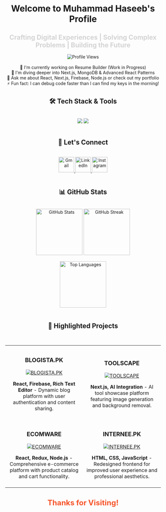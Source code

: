 <div align="center">
  <h1>Welcome to Muhammad Haseeb's Profile</h1>
  <h2 style="color: #D3D3D3;">Crafting Digital Experiences | Solving Complex Problems | Building the Future</h2>
</div>

<div align="center">
  <img src="https://komarev.com/ghpvc/?username=haseebshahbaz&color=blueviolet&style=flat-square&label=Profile+Views" alt="Profile Views" />
</div>

<br />

<div align="center">
  🔭 I'm currently working on Resume Builder (Work in Progress)<br />
  🌱 I'm diving deeper into Next.js, MongoDB & Advanced React Patterns<br />
  💬 Ask me about React, Next.js, Firebase, Node.js or check out my portfolio<br />
  ⚡ Fun fact: I can debug code faster than I can find my keys in the morning!
</div>

<h2 align="center">🛠️ Tech Stack & Tools</h2>
<br />
<div align="center">
  <img src="https://skillicons.dev/icons?i=react,bootstrap,mui,html,css,vscode,github,figma,tailwind,git" />
  <img src="https://skillicons.dev/icons?i=nodejs,javascript,typescript,express,firebase,mongodb,nextjs,mysql" /><br />
</div>
<br />

<h2 align="center">🤝 Let's Connect</h2>
<br />
<div align="center">
  <a href="mailto:haseebshahbazpk786@gmail.com" target="_blank">
    <img src="https://skillicons.dev/icons?i=gmail" alt="Gmail" height="50"/>
  </a>
  <a href="https://www.linkedin.com/in/mdhaseeb07/" target="_blank">
    <img src="https://skillicons.dev/icons?i=linkedin" alt="LinkedIn" height="50"/>
  </a>
  <a href="https://www.instagram.com/ch.haseebshahbaz/" target="_blank">
    <img src="https://skillicons.dev/icons?i=instagram" alt="Instagram" height="50"/>
  </a>
</div>
<br />

<h2 align="center">📊 GitHub Stats</h2>
<br />
<div align="center">
  <img src="https://github-readme-stats.vercel.app/api?username=haseebshahbaz&show_icons=true&count_private=true&hide_border=true&title_color=7A7ADB&icon_color=2234AE&text_color=D3D3D3&bg_color=0,000000,130F40" height="150" alt="GitHub Stats"/>
  <img src="https://github-readme-streak-stats.herokuapp.com/?user=haseebshahbaz&theme=dark&hide_border=true&background=0D1117&stroke=0000&ring=e05397&fire=e05397&currStreakLabel=e05397" height="150" alt="GitHub Streak"/>
</div>
<br />
<div align="center">
  <img src="https://github-readme-stats.vercel.app/api/top-langs/?username=haseebshahbaz&layout=compact&hide_border=true&title_color=7A7ADB&text_color=D3D3D3&bg_color=0,000000,130F40" height="150" alt="Top Languages"/>
</div>
<br />

<h2 align="center">🌟 Highlighted Projects</h2>
<br />
<div align="center">
  <table style="width: 100%; text-align: center;">
    <tr>
      <td style="width: 50%; padding: 10px;">
        <h3>BLOGISTA.PK</h3>
        <a href="https://blogista-blog-website.vercel.app/" target="_blank">
          <img src="https://github-readme-stats.vercel.app/api/pin/?username=haseebshahbaz&repo=blogista&theme=react&hide_border=true&bg_color=1F222E&title_color=F85D7F&icon_color=F8D866" alt="BLOGISTA.PK"/>
        </a>
        <p><strong>React, Firebase, Rich Text Editor</strong> - Dynamic blog platform with user authentication and content sharing.</p>
      </td>
      <td style="width: 50%; padding: 10px;">
        <h3>TOOLSCAPE</h3>
        <a href="https://toolscape.vercel.app/" target="_blank">
          <img src="https://github-readme-stats.vercel.app/api/pin/?username=haseebshahbaz&repo=toolscape&theme=react&hide_border=true&bg_color=1F222E&title_color=F85D7F&icon_color=F8D866" alt="TOOLSCAPE"/>
        </a>
        <p><strong>Next.js, AI Integration</strong> - AI tool showcase platform featuring image generation and background removal.</p>
      </td>
    </tr>
    <tr>
      <td style="width: 50%; padding: 10px;">
        <h3>ECOMWARE</h3>
        <a href="https://haseebshahbaz.github.io/ECOMWARE/" target="_blank">
          <img src="https://github-readme-stats.vercel.app/api/pin/?username=haseebshahbaz&repo=ECOMWARE&theme=react&hide_border=true&bg_color=1F222E&title_color=F85D7F&icon_color=F8D866" alt="ECOMWARE"/>
        </a>
        <p><strong>React, Redux, Node.js</strong> - Comprehensive e-commerce platform with product catalog and cart functionality.</p>
      </td>
      <td style="width: 50%; padding: 10px;">
        <h3>INTERNEE.PK</h3>
        <a href="https://haseebshahbaz.github.io/Internee.pk/" target="_blank">
          <img src="https://github-readme-stats.vercel.app/api/pin/?username=haseebshahbaz&repo=Internee.pk&theme=react&hide_border=true&bg_color=1F222E&title_color=F85D7F&icon_color=F8D866" alt="INTERNEE.PK"/>
        </a>
        <p><strong>HTML, CSS, JavaScript</strong> - Redesigned frontend for improved user experience and professional aesthetics.</p>
      </td>
    </tr>
  </table>
</div>

<div align="center">
  <h2 style="font-size: 24px; font-weight: bold; color: #f65329;">Thanks for Visiting!</h2>
</div>
